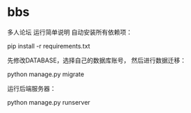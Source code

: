# bbs
多人论坛
运行简单说明
自动安装所有依赖项：

pip install -r requirements.txt

先修改DATABASE，选择自己的数据库账号，
然后进行数据迁移：

python manage.py migrate

运行后端服务器：

python manage.py runserver
